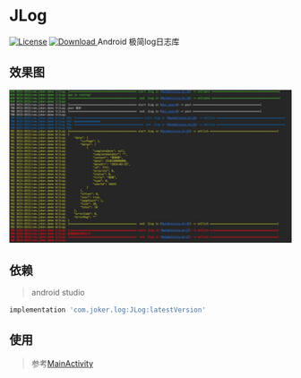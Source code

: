 # JLog

[![License](https://img.shields.io/badge/license-Apache%202-green.svg)](https://www.apache.org/licenses/LICENSE-2.0)
[ ![Download](https://api.bintray.com/packages/wrap0673/maven/JLog/images/download.svg?version=1.0.0) ](https://bintray.com/wrap0673/maven/JLog/_latestVersion)
Android 极简log日志库

## 效果图
![预览图](https://github.com/joker-fu/JLog/blob/master/images/image0.jpg?raw=true)

## 依赖
> android studio
   ```groovy
   implementation 'com.joker.log:JLog:latestVersion'
   ```

## 使用
> 参考[MainActivity](https://github.com/joker-fu/JLog/blob/master/app/src/main/java/com/joker/demo/MainActivity.kt)